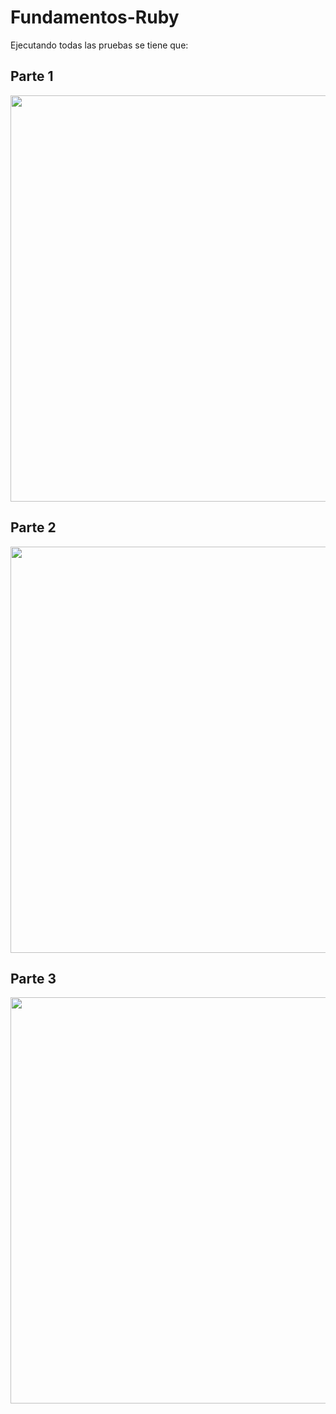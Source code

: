 # Fundamentos-Ruby
Ejecutando todas las pruebas se tiene que:
## Parte 1
<p align="center">
  <img src="https://github.com/Daniel349167/Fundamentos-Ruby/assets/62466867/bae9ff65-cebf-44e1-bf5b-52d63e1b6253" width="650" />
</p>

## Parte 2
<p align="center">
  <img src="https://github.com/Daniel349167/Fundamentos-Ruby/assets/62466867/1ab0febc-b6bc-4cd9-8808-b08858008535" width="650" />
</p>

## Parte 3
<p align="center">
  <img src="https://github.com/Daniel349167/Fundamentos-Ruby/assets/62466867/736fb57f-d4ae-49ab-84a7-68d476876484" width="650" />
</p>

